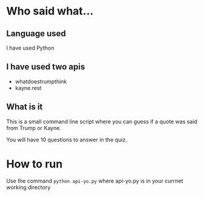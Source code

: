 # Who said what...

## Language used

I have used Python

## I have used two apis

- whatdoestrumpthink
- kayne.rest

## What is it

This is a small command line script where you can guess if a quote was said from Trump or Kayne.

You will have 10 questions to answer in the quiz.

# How to run

Use the command `python api-yo.py` where api-yo.py is in your currnet working directory
